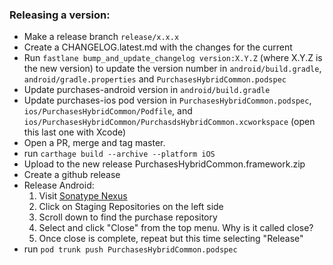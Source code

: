 ### Releasing a version: 

- Make a release branch `release/x.x.x`
- Create a CHANGELOG.latest.md with the changes for the current
- Run `fastlane bump_and_update_changelog version:X.Y.Z` (where X.Y.Z is the new version) to update the version number in `android/build.gradle`, `android/gradle.properties` and `PurchasesHybridCommon.podspec`
- Update purchases-android version in `android/build.gradle`
- Update purchases-ios pod version in `PurchasesHybridCommon.podspec`, `ios/PurchasesHybridCommon/Podfile`, and `ios/PurchasesHybridCommon/PurchasdsHybridCommon.xcworkspace` (open this last one with Xcode)
- Open a PR, merge and tag master.
- run `carthage build --archive --platform iOS`
- Upload to the new release PurchasesHybridCommon.framework.zip
- Create a github release
- Release Android:
  1. Visit [Sonatype Nexus](https://oss.sonatype.org/)
  1. Click on Staging Repositories on the left side
  1. Scroll down to find the purchase repository
  1. Select and click "Close" from the top menu. Why is it called close?
  1. Once close is complete, repeat but this time selecting "Release"
- run `pod trunk push PurchasesHybridCommon.podspec`

